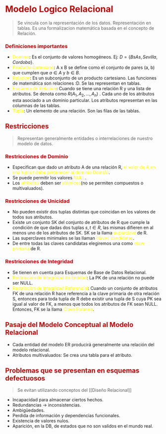 # <span style="color:#c00000">Modelo Logico Relacional</span>

> Se vincula con la representación de los datos.
> Representación en tablas.
> Es una formalizacion matemática basada en el concepto de Relación.

### <span style="color:#c00000">Definiciones importantes</span> 
- <span style="color:#ffff00">Dominio</span>: Es el conjunto de valores homogéneos. Ej: $D = \{Bs As, Sevilla, Cordoba\}$.
- <span style="color:#ffff00">Producto cartesiano</span>: A x B se define como el conjunto de pares (a, b) que cumplen que $a \in A$ y $b \in B$.
- <span style="color:#ffff00">Relacion</span>: Es un subconjunto de un producto cartesiano. Las funciones de matemática son relaciones :D. Se las representan en tablas. 
- <span style="color:#ffff00">Esquema de Relacion</span>: Cuando se tiene una relación R y una lista de atributos. Se denota como $R(A_{1}, A_{2}, ..., A_{n})$ . Cada uno de los atributos esta asociado a un dominio particular. Los atributos representan en las columnas de las tablas.
- <span style="color:#ffff00">Tupla</span>: Un elemento de una relación. Son las filas de las tablas.


## <span style="color:#c00000">Restricciones</span> 
> Representan generalmente entidades o interrelaciones de nuestro modelo de datos.

### <span style="color:#c00000">Restricciones de Dominio</span> 
- Especifican que dado un atributo A de una relación R, <span style="color:#ffff00">el valor de A en una tupla t debe pertenecer al dominio Dom(A)</span>.
- Se puede permitir los valores <span style="color:#ffff00">NULL</span>.
- Los <span style="color:#ffff00">atributos</span> deben ser <span style="color:#ffff00">atomicos</span>(no se permiten compuestos o multivaluados).

### <span style="color:#c00000">Restricciones de Unicidad</span> 
- No pueden existir dos tuplas distintas que coincidan en los valores de todos sus atributos.
- Existe un conjunto SK del conjunto de atributos de R que cumple la condición de que dadas dos tuplas $s, t \in R$, las mismas difieren en al menos uno de los atributos de SK. SK se la llama <span style="color:#ffff00">superclave</span> de R.
- Las superclaves minimales se las llaman <span style="color:#ffff00">claves candidatas</span>.
- De entre todas las claves candidatas elegiremos una como <span style="color:#ffff00">clave primaria</span> de R.

### <span style="color:#c00000">Restricciones de Integridad</span> 
- Se tienen en cuenta para Esquemas de Base de Datos Relacional.
- <span style="color:#ffff00">Restriccion de Integridad de Entidad</span>: La PK de una relación no puede ser NULL.
- <span style="color:#ffff00">Restriccion de Integridad Referencial</span>: Cuando un conjunto de atributos FK de una relación R hace referencia a la clave primaria de otra relación S, entonces para toda tupla de R debe existir una tupla de S cuya PK sea igual al valor de FK, a menos que todos los atributos de FK sean NULL. Entonces, FK se la llama <span style="color:#ffff00">Clave Foranea</span>.  


## <span style="color:#c00000">Pasaje del Modelo Conceptual al Modelo Relacional</span> 
- Cada entidad del modelo ER producirá generalmente una relación del modelo relacional.
- Atributos multivaluados: Se crea una tabla para el atributo.

## <span style="color:#c00000">Problemas que se presentan en esquemas defectuosos</span>
> Se evitan utilizando conceptos del [[Diseño Relacional]]

- Incapacidad para almacenar ciertos hechos.
- Redundancias -> inconsistencias.
- Ambigüedades.
- Perdida de información y dependencias funcionales.
- Existencia de valores nulos.
- Aparición, en la DB, de estados que no son validos en el mundo real.